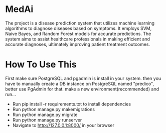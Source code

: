 # MedAi
The project is a disease prediction system that utilizes machine learning algorithms to diagnose diseases based on symptoms. It employs SVM, Naive Bayes, and Random Forest models for accurate predictions. The system aims to assist healthcare professionals in making efficient and accurate diagnoses, ultimately improving patient treatment outcomes.
# How To Use This
First make sure PostgreSQL and pgadmin is install in your system. 
then you have to manually create a DB instance on PostgreSQL named "predico", better use PgAdmin for that.
make a new environment(recommended) and run...

- Run pip install -r requirements.txt to install dependencies
- Run python manage.py makemigrations
- Run python manage.py migrate
- Run python manage.py runserver
- Navigate to http://127.0.0.1:8000/ in your browser
